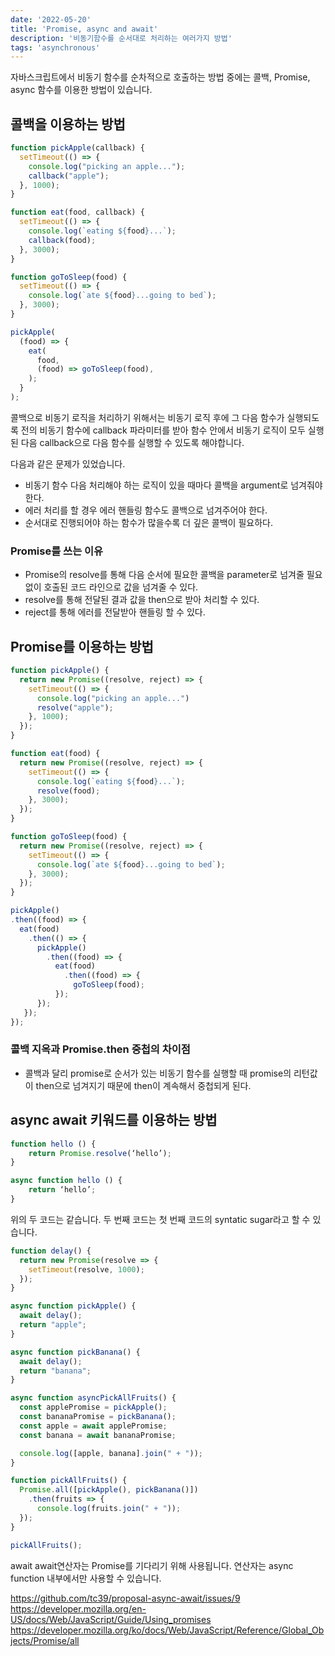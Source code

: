 ```yaml
---
date: '2022-05-20'
title: 'Promise, async and await'
description: '비동기함수를 순서대로 처리하는 여러가지 방법'
tags: 'asynchronous'
---
```


자바스크립트에서 비동기 함수를 순차적으로 호출하는 방법 중에는 콜백, Promise, async 함수를 이용한 방법이 있습니다.

## 콜백을 이용하는 방법
```javascript
function pickApple(callback) {
  setTimeout(() => {
    console.log("picking an apple...");
    callback("apple");
  }, 1000);
}

function eat(food, callback) {
  setTimeout(() => {
    console.log(`eating ${food}...`);
    callback(food);
  }, 3000);
}

function goToSleep(food) {
  setTimeout(() => {
    console.log(`ate ${food}...going to bed`);
  }, 3000);
}

pickApple(
  (food) => {
    eat(
      food,
      (food) => goToSleep(food),
    );
  }
);
```

콜백으로 비동기 로직을 처리하기 위해서는 비동기 로직 후에 그 다음 함수가 실행되도록 전의 비동기 함수에 callback 파라미터를 받아 함수 안에서 비동기 로직이 모두 실행된 다음 callback으로 다음 함수를 실행할 수 있도록 해야합니다.

다음과 같은 문제가 있었습니다.
- 비동기 함수 다음 처리해야 하는 로직이 있을 때마다 콜백을 argument로 넘겨줘야 한다.
- 에러 처리를 할 경우 에러 핸들링 함수도 콜백으로 넘겨주어야 한다.
- 순서대로 진행되어야 하는 함수가 많을수록 더 깊은 콜백이 필요하다.

### Promise를 쓰는 이유
- Promise의 resolve를 통해 다음 순서에 필요한 콜백을 parameter로 넘겨줄 필요 없이 호출된 코드 라인으로 값을 넘겨줄 수 있다.
- resolve를 통해 전달된 결과 값을 then으로 받아 처리할 수 있다.
- reject를 통해 에러를 전달받아 핸들링 할 수 있다.

## Promise를 이용하는 방법
```javascript
function pickApple() {
  return new Promise((resolve, reject) => {
    setTimeout(() => {
      console.log("picking an apple...")
      resolve("apple");
    }, 1000);
  });
}

function eat(food) {
  return new Promise((resolve, reject) => {
    setTimeout(() => {
      console.log(`eating ${food}...`);
      resolve(food);
    }, 3000);
  });
}

function goToSleep(food) {
  return new Promise((resolve, reject) => {
    setTimeout(() => {
      console.log(`ate ${food}...going to bed`);
    }, 3000);
  });
}

pickApple()
.then((food) => {
  eat(food)
    .then(() => {
      pickApple()
        .then((food) => {
          eat(food)
            .then((food) => {
              goToSleep(food);
          });
      });
   });
});
```

### 콜백 지옥과 Promise.then 중첩의 차이점
- 콜백과 달리 promise로 순서가 있는 비동기 함수를 실행할 때 promise의 리턴값이 then으로 넘겨지기 때문에 then이 계속해서 중첩되게 된다.

## async await 키워드를 이용하는 방법
```javascript
function hello () {
	return Promise.resolve(‘hello’);
}

async function hello () {
	return ‘hello’;
}
```
위의 두 코드는 같습니다. 두 번째 코드는 첫 번째 코드의 syntatic sugar라고 할 수 있습니다.

```javascript
function delay() {
  return new Promise(resolve => {
    setTimeout(resolve, 1000);
  });
}

async function pickApple() {
  await delay();
  return "apple";
}

async function pickBanana() {
  await delay();
  return "banana";
}

async function asyncPickAllFruits() {
  const applePromise = pickApple();
  const bananaPromise = pickBanana();
  const apple = await applePromise;
  const banana = await bananaPromise;

  console.log([apple, banana].join(" + "));
}

function pickAllFruits() {
  Promise.all([pickApple(), pickBanana()])
    .then(fruits => {
      console.log(fruits.join(" + "));
  });
}

pickAllFruits();
```

await
await연산자는 Promise를 기다리기 위해 사용됩니다. 연산자는 async function 내부에서만 사용할 수 있습니다.

https://github.com/tc39/proposal-async-await/issues/9
https://developer.mozilla.org/en-US/docs/Web/JavaScript/Guide/Using_promises
https://developer.mozilla.org/ko/docs/Web/JavaScript/Reference/Global_Objects/Promise/all

